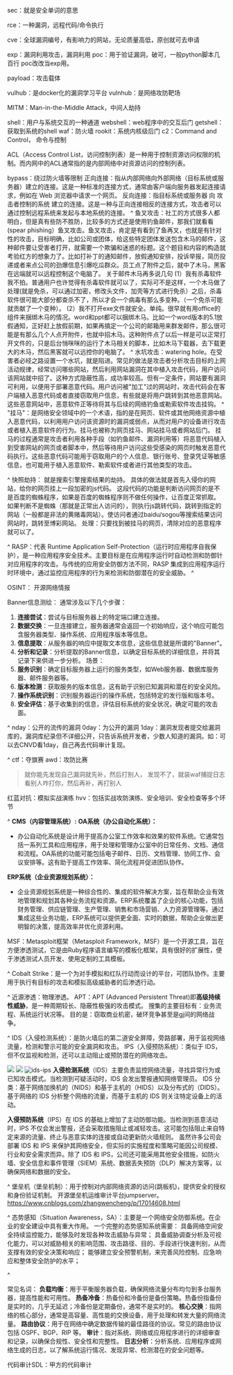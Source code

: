 sec：就是安全单词的意思

rce：一种漏洞，远程代码/命令执行

cve：全球漏洞编号，有影响力的网站，无论质量高低，原创就可去申请

exp：漏洞利用攻击，漏洞利用
poc：用于验证漏洞，破可，一般python脚本几百行
poc改改当exp用。

payload：攻击载体

vulhub：是docker化的漏洞学习平台
vulnhub：是网络攻防靶场

MITM：Man-in-the-Middle Attack，中间人劫持


shell：用户与系统交互的一种通道
webshell：web程序中的交互后门
getshell：获取到系统的shell
waf：防火墙
rookit：系统内核级后门
c2：Command and Control， 命令与控制



ACL（Access Control List，访问控制列表）是一种用于控制资源访问权限的机制。而内网中的ACL通常指的是内部网络中对资源访问的控制列表。





bypass：绕过防火墙等限制
正向连接：指从内部网络向外部网络（目标系统或服务器）建立的连接。这是一种标准的连接方式，通常由客户端向服务器发起连接请求，例如在 Web 浏览器中请求一个网页。
反向连接：指目标系统或服务器 向 攻击者控制的系统 建立的连接。这是一种与正向连接相反的连接方式，攻击者可以通过控制远程系统来发起与本地系统的连接。
^
鱼叉攻击：社工的方式很多人都明白，但是真有些防不胜防，比较多的方式还是使用钓鱼邮件，那我们就看看(spear phishing）鱼叉攻击。鱼叉攻击，肯定是有看到了鱼再叉，也就是有针对性的攻击，目标明确，比如公司或团体，给这些特定团体发送包含木马的邮件，这种邮件要让受害者打开，就需要一个欺骗和迷惑的标题。这个题目和内容的构造就考验红方的想象力了。比如打补丁的通知邮件，放假通知安排，投诉举报，简历投递或者来点公司的劲爆信息引爆吃瓜群众。员工点了附件之后，就中了木马，黑客在远端就可以远程控制这个电脑了。
关于邮件木马再多说几句
(1）我有杀毒软件我不拍。普通用户也许觉得有杀毒软件就可以了，实际可不是这样，一个木马做了处理(就是免杀，可以通过加密，修改头文件，加壳等方式进行免杀）之后，杀毒软件很可能大部分都查杀不了，所以才会一个病毒有那么多变种。（一个免杀可能就贡献了一个变种）。
(2）我不打开exe文件就安全。单纯。很早就有用office的组件来捆绑木马的情况。word和ppt都可以捆绑木马。比如一个word版本的5.1放假通知，正好赶上放假前期，如果再搞定一个公司的邮箱用来群发邮件，那么很可能是有那么几个人点开附件，也就中招木马。这种附件点了以后一样是可以正常打开文件的，只是后台悄咪咪的运行了木马相关的脚本，比如木马下载器，去下载更大的木马，然后黑客就可以远控你的电脑了。
^
水坑攻击：watering hole。在受害者必经之路设置一个水坑，就是陷进。常见的做法是攻击者分析攻击目标的上网活动规律，经常访问哪些网站，然后利用网站漏洞在其中植入攻击代码，用户访问该网站就中招了。这种方式隐蔽性高，成功率较高。但有一定条件，网站要有漏洞可利用，以便用于部署恶意代码。用户访问被"加工"过的网站时，攻击代码会在客户端植入恶意代码或者直接窃取用户信息，有些就是将用户跳转到其他恶意网站。这些恶意网站中，恶意软件正等待将其与后续的网络钓鱼或勒索软件攻击挂钩。
^
"挂马"：是网络安全领域中的一个术语，指的是在网页、软件或其他网络资源中植入恶意代码，以利用用户访问该资源时的漏洞或弱点，从而对用户的设备进行攻击或者植入恶意软件的行为。挂马也被称为网页挂马、网站挂马或者网站后门。
挂马的过程通常是攻击者利用各种手段（如钓鱼邮件、漏洞利用等）将恶意代码植入到受害网站的网页或者脚本中，然后等待用户访问这些受感染的网页时触发恶意代码执行。这些恶意代码可能用于窃取用户的个人信息、银行账号、登录凭证等敏感信息，也可能用于植入恶意软件、勒索软件或者进行其他类型的攻击。

^
快照劫持：
就是搜索引擎搜索结果的劫持。 具体的做法就是首先入侵你的网站，给你的网页挂上一段加密的js代码。 这段代码的功能是判断访问网页的是不是百度的蜘蛛程序，如果是百度的蜘蛛程序则不做任何操作，让百度正常抓取。 如果判断不是蜘蛛（那就是正常出人访问的），则执行js跳转代码，跳转到指定的网站（一般都是非法的黄赌毒网站）。使访问者通过baidu/sogou等搜索结果访问网站时，跳转至博彩网站。
处理：只要找到被挂马的网页，清除对应的恶意程序就可以了。



^
RASP：代表 Runtime Application Self-Protection（运行时应用程序自我保护），是一种应用程序安全技术。主要目标是在应用程序运行时自动检测和防御针对应用程序的攻击。与传统的应用安全防御方法不同，RASP 集成到应用程序运行时环境中，通过监控应用程序的行为来检测和防御潜在的安全威胁。
^

OSINT： 开源网络情报



Banner信息测绘：
通常涉及以下几个步骤：
1. **连接尝试**：尝试与目标服务器上的特定端口建立连接。
2. **数据交换**：一旦连接建立，服务器通常会返回一个初始响应，这个响应可能包含服务器类型、操作系统、应用程序版本等信息。
3. **信息提取**：从服务器的响应中提取文本信息，这些信息就是所谓的"Banner"。
4. **分析和记录**：分析提取的Banner信息，以确定目标系统的详细信息，并将其记录下来供进一步分析。
场景：
1. **服务识别**：确定目标服务器上运行的服务类型，如Web服务器、数据库服务器、邮件服务器等。
2. **版本检测**：获取服务的版本信息，这有助于识别已知漏洞和潜在的安全风险。
3. **操作系统识别**：识别服务器运行的操作系统，包括特定的发行版和版本号。
4. **安全评估**：基于收集到的信息，评估目标系统的安全状况，确定可能的攻击面。



^
nday：公开的流传的漏洞
0day：为公开的漏洞
1day：漏洞发现者提交给漏洞库的，漏洞库纪录但不详细公开，只告诉系统开发者，少数人知道的漏洞。如：可以去CNVD看1day，自己再去代码审计复现。




^
ctf：夺旗赛
awd：攻防比赛 
>就你能先发现自己漏洞就先补，然后打别人，
>发现不了，就装waf捕捉日志看别人咋打你，然后再补，再打别人

红蓝对抗：模拟实战演练
hvv：包括实战攻防演练、安全培训、安全检查等多个环节


^
**CMS（内容管理系统）:**
**OA系统（办公自动化系统）：**
   * 办公自动化系统是设计用于提高办公室工作效率和效果的软件系统。它通常包括一系列工具和应用程序，用于处理和管理办公室中的日常任务、文档、通信和流程。OA系统的功能可能包括电子邮件、日历、文档管理、协同工作、会议安排等。这有助于提高工作效率、简化流程并促进团队协作。

**ERP系统（企业资源规划系统）：**
   * 企业资源规划系统是一种综合性的、集成的软件解决方案，旨在帮助企业有效地管理和规划其各种业务流程和资源。ERP系统覆盖了企业的核心功能，包括财务管理、供应链管理、生产管理、销售和市场营销、人力资源管理等。通过集成这些业务功能，ERP系统可以提供更全面、实时的数据，帮助企业做出更明智的决策，提高效率并优化资源利用。










MSF：Metasploit框架（Metasploit Framework，MSF）是一个开源工具，旨在方便渗透测试，它是由Ruby程序语言编写的模板化框架，具有很好的扩展性，便于渗透测试人员开发、使用定制的工具模板。

^
Cobalt Strike：是一个为对手模拟和红队行动而设计的平台，可团队协作。主要用于执行有目标的攻击和模拟高级威胁者的后渗透行动。

^
近源渗透：物理渗透。
APT：APT (Advanced Persistent Threat)即**高级持续性威胁**，是一种周期较长、隐蔽性极强的攻击模式。 搜集的主要目标有：业务流程、系统运行状况等。 目的是：窃取商业机密，破环竞争甚至是gj间的网络战争。




^
IDS（入侵检测系统）：是防火墙后的第二道安全屏障，旁路部署，用于监视网络流量，检测和警示可能的安全漏洞和攻击。
IPS（入侵预防系统）：类似于 IDS，但不仅监视和检测，还可以主动阻止或预防潜在的网络攻击。

![](https://pic1.zhimg.com/v2-17efb91613a9d806a2d6dd6ddbea9fd4_r.jpg)
![](https://pic4.zhimg.com/v2-97fd906e7987120210d71673a75b2243_r.jpg)
![ids-ips](http://cdn.33129999.xyz/mk_img/ids-ips.jpg)
**入侵检测系统**（IDS）主要负责监控网络流量，寻找异常行为或已知攻击模式。当检测到可疑活动时，IDS 会发出警报通知网络管理员。
IDS 分类：基于网络加换机的（NIDS）和基于主机的（HIDS）以及分布式的（DIDS）。基于网络的 IDS 分析整个网络的流量，而基于主机的 IDS 则关注特定设备上的活动。

**入侵预防系统**（IPS）在 IDS 的基础上增加了主动防御功能。当检测到恶意活动时，IPS 不仅会发出警报，还会采取措施阻止或减轻攻击。这可能包括阻止来自特定来源的流量、终止与恶意实体的连接或自动更新防火墙规则。
虽然许多公司会部署 IDS 和 IPS 来保护其网络安全，但实际的实施程度和策略可能因公司规模、行业和安全需求而异。除了 IDS 和 IPS，公司还可能采用其他安全措施，如防火墙、安全信息和事件管理（SIEM）系统、数据丢失预防（DLP）解决方案等，以确保网络和数据的安全。


^
堡垒机（堡垒机制）：用于控制对内部网络资源的访问(跳板机)，提供安全的授权和身份验证机制。
开源堡垒机运维审计平台jumpserver。
<https://www.cnblogs.com/zhangwencheng/p/17014608.html>

^
态势感知（Situation Awareness，SA）：主要是一个网络安全防御系统。在企业的安全建设中具有重大作用。
一个完整的态势感知系统需要：
具备网络空间安全持续监控能力，能够及时发现各种攻击威胁与异常；
具备威胁调查分析及可视化能力，可以对威胁相关的影响范围、攻击路径、目的、手段进行快速判别，从而支撑有效的安全决策和响应；
能够建立安全预警机制，来完善风险控制、应急响应和整体安全防护的水平；




^

常见名词：
**负载均衡**：用于平衡服务器负载，确保网络流量分布均匀到多台服务器，提高性能和可用性。
**热备冷备**：热备份和冷备份是备份策略。热备份指备份是实时的，几乎无延迟；冷备份是定期备份，通常不是实时的。
**核心交换**：指网络的核心部分，通常是高容量、高性能的交换设备，用于处理和转发大量的网络流量。
**路由协议**：用于在网络中确定数据传输的最佳路径的协议。常见的路由协议包括 OSPF、BGP、RIP 等。
**审计**：指对系统、网络或应用程序进行的详细审查和记录，以确保合规性、安全性和完整性。
**日志分析**：分析系统、应用程序或网络生成的日志，以了解系统运行情况、发现异常、检测潜在的安全问题等。




代码审计SDL：甲方的代码审计








